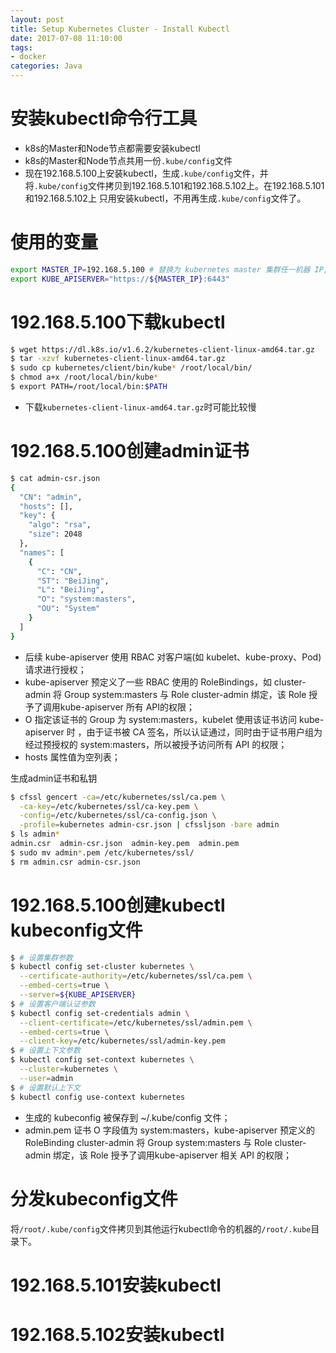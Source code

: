 ```yaml
---
layout: post
title: Setup Kubernetes Cluster - Install Kubectl
date: 2017-07-08 11:10:00
tags:
- docker
categories: Java
---
```


# 安装kubectl命令行工具

* k8s的Master和Node节点都需要安装kubectl
* k8s的Master和Node节点共用一份`.kube/config`文件
* 现在192.168.5.100上安装kubectl，生成`.kube/config`文件，并将`.kube/config`文件拷贝到192.168.5.101和192.168.5.102上。在192.168.5.101和192.168.5.102上
只用安装kubectl，不用再生成`.kube/config`文件了。

# 使用的变量
```bash
export MASTER_IP=192.168.5.100 # 替换为 kubernetes master 集群任一机器 IP,本文档中只有一个Master 192.168.5.100
export KUBE_APISERVER="https://${MASTER_IP}:6443"
```

# 192.168.5.100下载kubectl
```bash
$ wget https://dl.k8s.io/v1.6.2/kubernetes-client-linux-amd64.tar.gz
$ tar -xzvf kubernetes-client-linux-amd64.tar.gz
$ sudo cp kubernetes/client/bin/kube* /root/local/bin/
$ chmod a+x /root/local/bin/kube*
$ export PATH=/root/local/bin:$PATH
```

* 下载`kubernetes-client-linux-amd64.tar.gz`时可能比较慢

# 192.168.5.100创建admin证书
```bash
$ cat admin-csr.json
{
  "CN": "admin",
  "hosts": [],
  "key": {
    "algo": "rsa",
    "size": 2048
  },
  "names": [
    {
      "C": "CN",
      "ST": "BeiJing",
      "L": "BeiJing",
      "O": "system:masters",
      "OU": "System"
    }
  ]
}
```
* 后续 kube-apiserver 使用 RBAC 对客户端(如 kubelet、kube-proxy、Pod)请求进行授权；
* kube-apiserver 预定义了一些 RBAC 使用的 RoleBindings，如 cluster-admin 将 Group system:masters 与 Role cluster-admin 绑定，该 Role 授予了调用kube-apiserver 所有 API的权限；
* O 指定该证书的 Group 为 system:masters，kubelet 使用该证书访问 kube-apiserver 时 ，由于证书被 CA 签名，所以认证通过，同时由于证书用户组为经过预授权的 system:masters，所以被授予访问所有 API 的权限；
* hosts 属性值为空列表；

生成admin证书和私钥
```bash
$ cfssl gencert -ca=/etc/kubernetes/ssl/ca.pem \
  -ca-key=/etc/kubernetes/ssl/ca-key.pem \
  -config=/etc/kubernetes/ssl/ca-config.json \
  -profile=kubernetes admin-csr.json | cfssljson -bare admin
$ ls admin*
admin.csr  admin-csr.json  admin-key.pem  admin.pem
$ sudo mv admin*.pem /etc/kubernetes/ssl/
$ rm admin.csr admin-csr.json
```

# 192.168.5.100创建kubectl kubeconfig文件
```bash
$ # 设置集群参数
$ kubectl config set-cluster kubernetes \
  --certificate-authority=/etc/kubernetes/ssl/ca.pem \
  --embed-certs=true \
  --server=${KUBE_APISERVER}
$ # 设置客户端认证参数
$ kubectl config set-credentials admin \
  --client-certificate=/etc/kubernetes/ssl/admin.pem \
  --embed-certs=true \
  --client-key=/etc/kubernetes/ssl/admin-key.pem
$ # 设置上下文参数
$ kubectl config set-context kubernetes \
  --cluster=kubernetes \
  --user=admin
$ # 设置默认上下文
$ kubectl config use-context kubernetes
```
* 生成的 kubeconfig 被保存到 ~/.kube/config 文件；
* admin.pem 证书 O 字段值为 system:masters，kube-apiserver 预定义的 RoleBinding cluster-admin 将 Group system:masters 与 Role cluster-admin 绑定，该 Role 授予了调用kube-apiserver 相关 API 的权限；

# 分发kubeconfig文件
将`/root/.kube/config`文件拷贝到其他运行kubectl命令的机器的`/root/.kube`目录下。

# 192.168.5.101安装kubectl
# 192.168.5.102安装kubectl

